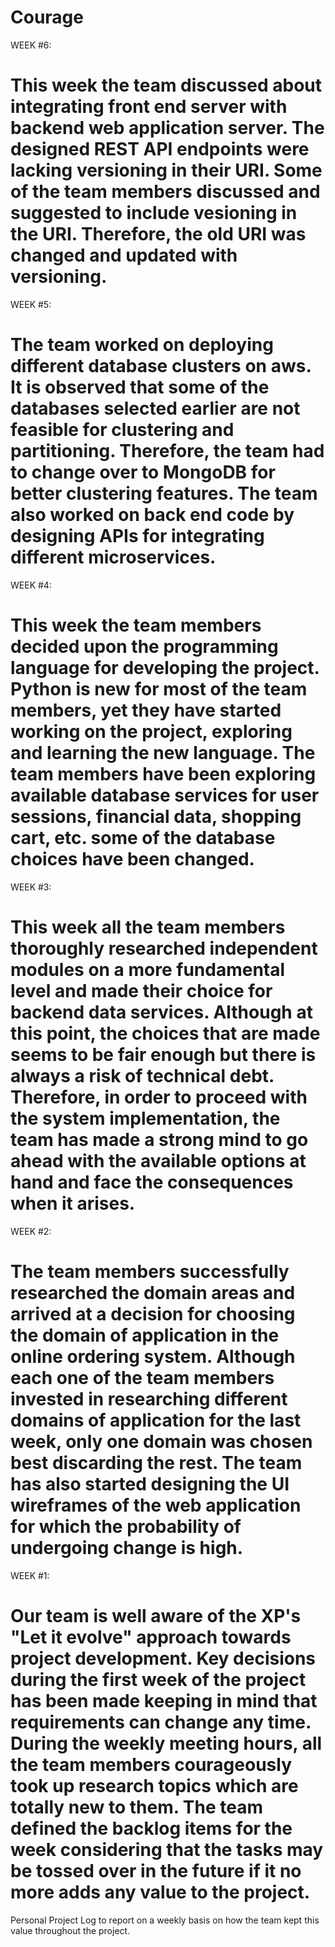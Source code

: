 # Courage
WEEK #6:

This week the team discussed about integrating front end server with backend web application server. The designed REST API endpoints were lacking versioning in their URI. Some of the team members discussed and suggested to include vesioning in the URI. Therefore, the old URI was changed and updated with versioning.
========================================================================================================


WEEK #5:

The team worked on deploying different database clusters on aws. It is observed that some of the databases selected earlier are not feasible for clustering and partitioning. Therefore, the team had to change over to MongoDB for better clustering features. The team also worked on back end code by designing APIs for integrating different microservices.  
=========================================================================================================

WEEK #4:

This week the team members decided upon the programming language for developing the project. Python is new for most of the team members, yet they have started working on the project, exploring and learning the new language. The team members have been exploring available database services for user sessions, financial data, shopping cart, etc. some of the database choices have been changed.
=========================================================================================================


WEEK #3:

This week all the team members thoroughly researched independent modules on a more fundamental level and made their choice for backend data services. Although at this point, the choices that are made seems to be fair enough but there is always a risk of technical debt. Therefore, in order to proceed with the system implementation, the team has made a strong mind to go ahead with the available options at hand and face the consequences when it arises.
===========================================================================================================


WEEK #2:

The team members successfully researched the domain areas and arrived at a decision for choosing the domain of application in the online ordering system. Although each one of the team members invested in researching different domains of application for the last week, only one domain was chosen best discarding the rest. The team has also started designing the UI wireframes of the web application for which the probability of undergoing change is high.
===========================================================================================================

WEEK #1:

Our team is well aware of the XP's "Let it evolve" approach towards project development. Key decisions during the first week of the project has been made keeping in mind that requirements can change any time. During the weekly meeting hours, all the team members courageously took up research topics which are totally new to them. The team defined the backlog items for the week considering that the tasks may be tossed over in the future if it no more adds any value to the project.  
===========================================================================================================

Personal Project Log to report on a weekly basis on how the team kept this value throughout the project.
